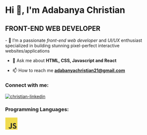 <h1 text-align ="center">Hi 👋, I'm Adabanya Christian</h1>
<h2 text-align ="center">FRONT-END WEB DEVELOPER</h2>

<p>- 🌱 I’m a passionate <em>front-end web developer</em> and <em>UI/UX </em> enthusiast specialized in building stunning pixel-perfect interactive websites/applications </p>

- 💬 Ask me about **HTML, CSS, Javascript and React**

- 📫 How to reach me **adabanyachristian21@gmail.com**

<h3 align="left">Connect with me:</h3>
<p align="left">

<a href="https://www.linkedin.com/in/christian-adabanya-764a01278/" target="blank"><img align="center" src="https://raw.githubusercontent.com/rahuldkjain/github-profile-readme-generator/master/src/images/icons/Social/linked-in-alt.svg" alt="christian-linkedin" height="30" width="40" /></a>


<h3 align="left">Programming Languages:</h3>
<p align="left">
 <img src="https://raw.githubusercontent.com/devicons/devicon/master/icons/javascript/javascript-original.svg"
  alt="javascript" style="margin-right: 0.7rem" title="JavaScript" width="40" height="40" /> 
</p>
            
